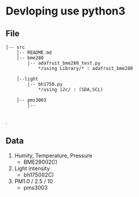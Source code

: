 # Devloping use python3

## File
```
│-- src
	│-- README.md   
	│-- bme280
		│-- adafruit_bme280_test.py   
			*/using Library/* : adafruit_bme280
	
	│--light
	  	│-- bh1750.py                  
		  	*/using i2c/ : (SDA,SCL)
	
	│-- pms3003
		│-- 
    
```

.


## Data
1. Humity, Temperature, Pressure
	- BME280(I2C)
2. Light intensity
	- bh1750(I2C)
3. PM1.0 / 2.5 / 10
	- pms3003